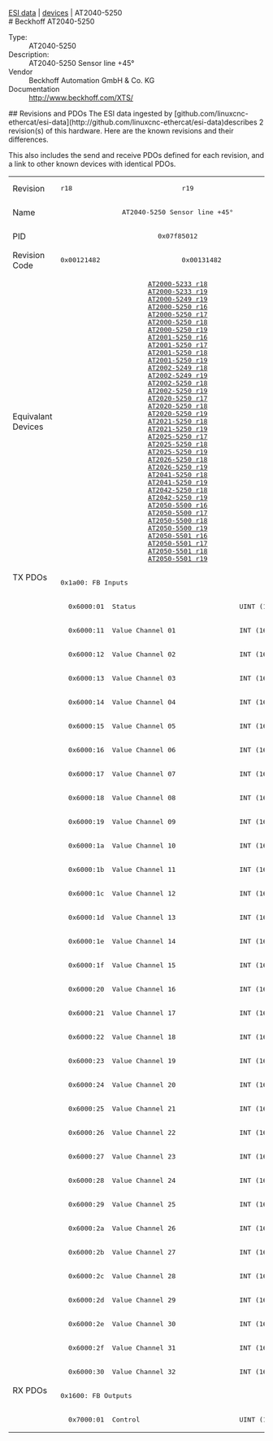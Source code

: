 <div class="nav"><a href="/esi-data">ESI data</a> | <a href="/esi-data/devices">devices</a> | AT2040-5250</div>
#  Beckhoff AT2040-5250

<dl>
  <dt>Type:</dt><dd>AT2040-5250</dd>
  <dt>Description:</dt><dd>AT2040-5250 Sensor line +45°</dd>
  <dt>Vendor</dt><dd>Beckhoff Automation GmbH & Co. KG</dd>
  <dt>Documentation</dt><dd><a href="http://www.beckhoff.com/XTS/">http://www.beckhoff.com/XTS/</a></dd>
</dl>
## Revisions and PDOs
The ESI data ingested by [github.com/linuxcnc-ethercat/esi-data](http://github.com/linuxcnc-ethercat/esi-data)describes 2 revision(s) of this hardware.  Here are the known revisions and their differences.

This also includes the send and receive PDOs defined for each revision, and a link to other known devices with identical PDOs.

<table>
<tr >
<td class="first">Revision</td>
<td ><pre>r18</pre></td>
<td ><pre>r19</pre></td>
</tr>
<tr >
<td class="first">Name</td>
<td  colspan=2 align="center"><pre>AT2040-5250 Sensor line +45°</pre></td>
</tr>
<tr >
<td class="first">PID</td>
<td  colspan=2 align="center"><pre>0x07f85012</pre></td>
</tr>
<tr >
<td class="first">Revision Code</td>
<td ><pre>0x00121482</pre></td>
<td ><pre>0x00131482</pre></td>
</tr>
<tr >
<td class="first">Equivalant Devices</td>
<td  colspan=2 align="center"><pre><a href="AT2000-5233">AT2000-5233 r18</a><br/><a href="AT2000-5233">AT2000-5233 r19</a><br/><a href="AT2000-5249">AT2000-5249 r19</a><br/><a href="AT2000-5250">AT2000-5250 r16</a><br/><a href="AT2000-5250">AT2000-5250 r17</a><br/><a href="AT2000-5250">AT2000-5250 r18</a><br/><a href="AT2000-5250">AT2000-5250 r19</a><br/><a href="AT2001-5250">AT2001-5250 r16</a><br/><a href="AT2001-5250">AT2001-5250 r17</a><br/><a href="AT2001-5250">AT2001-5250 r18</a><br/><a href="AT2001-5250">AT2001-5250 r19</a><br/><a href="AT2002-5249">AT2002-5249 r18</a><br/><a href="AT2002-5249">AT2002-5249 r19</a><br/><a href="AT2002-5250">AT2002-5250 r18</a><br/><a href="AT2002-5250">AT2002-5250 r19</a><br/><a href="AT2020-5250">AT2020-5250 r17</a><br/><a href="AT2020-5250">AT2020-5250 r18</a><br/><a href="AT2020-5250">AT2020-5250 r19</a><br/><a href="AT2021-5250">AT2021-5250 r18</a><br/><a href="AT2021-5250">AT2021-5250 r19</a><br/><a href="AT2025-5250">AT2025-5250 r17</a><br/><a href="AT2025-5250">AT2025-5250 r18</a><br/><a href="AT2025-5250">AT2025-5250 r19</a><br/><a href="AT2026-5250">AT2026-5250 r18</a><br/><a href="AT2026-5250">AT2026-5250 r19</a><br/><a href="AT2041-5250">AT2041-5250 r18</a><br/><a href="AT2041-5250">AT2041-5250 r19</a><br/><a href="AT2042-5250">AT2042-5250 r18</a><br/><a href="AT2042-5250">AT2042-5250 r19</a><br/><a href="AT2050-5500">AT2050-5500 r16</a><br/><a href="AT2050-5500">AT2050-5500 r17</a><br/><a href="AT2050-5500">AT2050-5500 r18</a><br/><a href="AT2050-5500">AT2050-5500 r19</a><br/><a href="AT2050-5501">AT2050-5501 r16</a><br/><a href="AT2050-5501">AT2050-5501 r17</a><br/><a href="AT2050-5501">AT2050-5501 r18</a><br/><a href="AT2050-5501">AT2050-5501 r19</a></pre></td>
</tr>
<tr class="txpdo pdosection">
<td class="first" rowspan=34 valign=top>TX PDOs</td>
<td colspan=2 align="left"><pre>0x1a00: FB Inputs</pre></td>
<td></td>
</tr>
<tr class="txpdo">
<td  colspan=2 align="left"><pre>  0x6000:01  Status                          UINT (16 bits)</pre></td>
</tr>
<tr class="txpdo">
<td  colspan=2 align="left"><pre>  0x6000:11  Value Channel 01                INT (16 bits)</pre></td>
</tr>
<tr class="txpdo">
<td  colspan=2 align="left"><pre>  0x6000:12  Value Channel 02                INT (16 bits)</pre></td>
</tr>
<tr class="txpdo">
<td  colspan=2 align="left"><pre>  0x6000:13  Value Channel 03                INT (16 bits)</pre></td>
</tr>
<tr class="txpdo">
<td  colspan=2 align="left"><pre>  0x6000:14  Value Channel 04                INT (16 bits)</pre></td>
</tr>
<tr class="txpdo">
<td  colspan=2 align="left"><pre>  0x6000:15  Value Channel 05                INT (16 bits)</pre></td>
</tr>
<tr class="txpdo">
<td  colspan=2 align="left"><pre>  0x6000:16  Value Channel 06                INT (16 bits)</pre></td>
</tr>
<tr class="txpdo">
<td  colspan=2 align="left"><pre>  0x6000:17  Value Channel 07                INT (16 bits)</pre></td>
</tr>
<tr class="txpdo">
<td  colspan=2 align="left"><pre>  0x6000:18  Value Channel 08                INT (16 bits)</pre></td>
</tr>
<tr class="txpdo">
<td  colspan=2 align="left"><pre>  0x6000:19  Value Channel 09                INT (16 bits)</pre></td>
</tr>
<tr class="txpdo">
<td  colspan=2 align="left"><pre>  0x6000:1a  Value Channel 10                INT (16 bits)</pre></td>
</tr>
<tr class="txpdo">
<td  colspan=2 align="left"><pre>  0x6000:1b  Value Channel 11                INT (16 bits)</pre></td>
</tr>
<tr class="txpdo">
<td  colspan=2 align="left"><pre>  0x6000:1c  Value Channel 12                INT (16 bits)</pre></td>
</tr>
<tr class="txpdo">
<td  colspan=2 align="left"><pre>  0x6000:1d  Value Channel 13                INT (16 bits)</pre></td>
</tr>
<tr class="txpdo">
<td  colspan=2 align="left"><pre>  0x6000:1e  Value Channel 14                INT (16 bits)</pre></td>
</tr>
<tr class="txpdo">
<td  colspan=2 align="left"><pre>  0x6000:1f  Value Channel 15                INT (16 bits)</pre></td>
</tr>
<tr class="txpdo">
<td  colspan=2 align="left"><pre>  0x6000:20  Value Channel 16                INT (16 bits)</pre></td>
</tr>
<tr class="txpdo">
<td  colspan=2 align="left"><pre>  0x6000:21  Value Channel 17                INT (16 bits)</pre></td>
</tr>
<tr class="txpdo">
<td  colspan=2 align="left"><pre>  0x6000:22  Value Channel 18                INT (16 bits)</pre></td>
</tr>
<tr class="txpdo">
<td  colspan=2 align="left"><pre>  0x6000:23  Value Channel 19                INT (16 bits)</pre></td>
</tr>
<tr class="txpdo">
<td  colspan=2 align="left"><pre>  0x6000:24  Value Channel 20                INT (16 bits)</pre></td>
</tr>
<tr class="txpdo">
<td  colspan=2 align="left"><pre>  0x6000:25  Value Channel 21                INT (16 bits)</pre></td>
</tr>
<tr class="txpdo">
<td  colspan=2 align="left"><pre>  0x6000:26  Value Channel 22                INT (16 bits)</pre></td>
</tr>
<tr class="txpdo">
<td  colspan=2 align="left"><pre>  0x6000:27  Value Channel 23                INT (16 bits)</pre></td>
</tr>
<tr class="txpdo">
<td  colspan=2 align="left"><pre>  0x6000:28  Value Channel 24                INT (16 bits)</pre></td>
</tr>
<tr class="txpdo">
<td  colspan=2 align="left"><pre>  0x6000:29  Value Channel 25                INT (16 bits)</pre></td>
</tr>
<tr class="txpdo">
<td  colspan=2 align="left"><pre>  0x6000:2a  Value Channel 26                INT (16 bits)</pre></td>
</tr>
<tr class="txpdo">
<td  colspan=2 align="left"><pre>  0x6000:2b  Value Channel 27                INT (16 bits)</pre></td>
</tr>
<tr class="txpdo">
<td  colspan=2 align="left"><pre>  0x6000:2c  Value Channel 28                INT (16 bits)</pre></td>
</tr>
<tr class="txpdo">
<td  colspan=2 align="left"><pre>  0x6000:2d  Value Channel 29                INT (16 bits)</pre></td>
</tr>
<tr class="txpdo">
<td  colspan=2 align="left"><pre>  0x6000:2e  Value Channel 30                INT (16 bits)</pre></td>
</tr>
<tr class="txpdo">
<td  colspan=2 align="left"><pre>  0x6000:2f  Value Channel 31                INT (16 bits)</pre></td>
</tr>
<tr class="txpdo">
<td  colspan=2 align="left"><pre>  0x6000:30  Value Channel 32                INT (16 bits)</pre></td>
</tr>
<tr class="rxpdo pdosection">
<td class="first" rowspan=2 valign=top>RX PDOs</td>
<td colspan=2 align="left"><pre>0x1600: FB Outputs</pre></td>
<td></td>
</tr>
<tr class="rxpdo">
<td  colspan=2 align="left"><pre>  0x7000:01  Control                         UINT (16 bits)</pre></td>
</tr>
</table>
